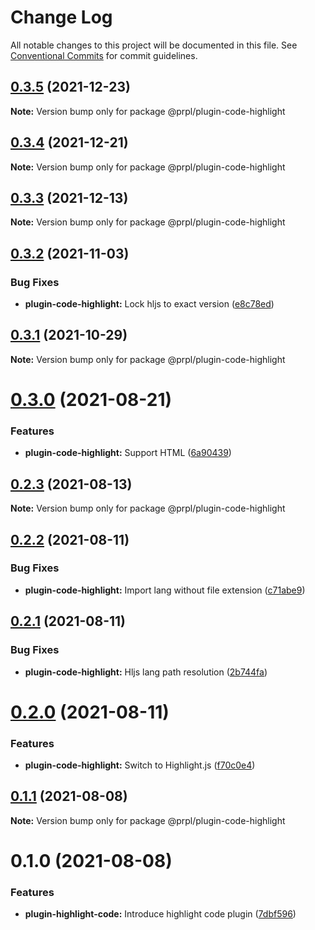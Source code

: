 # Change Log

All notable changes to this project will be documented in this file.
See [Conventional Commits](https://conventionalcommits.org) for commit guidelines.

## [0.3.5](https://github.com/tyhopp/prpl/compare/@prpl/plugin-code-highlight@0.3.4...@prpl/plugin-code-highlight@0.3.5) (2021-12-23)

**Note:** Version bump only for package @prpl/plugin-code-highlight





## [0.3.4](https://github.com/tyhopp/prpl/compare/@prpl/plugin-code-highlight@0.3.3...@prpl/plugin-code-highlight@0.3.4) (2021-12-21)

**Note:** Version bump only for package @prpl/plugin-code-highlight





## [0.3.3](https://github.com/tyhopp/prpl/compare/@prpl/plugin-code-highlight@0.3.2...@prpl/plugin-code-highlight@0.3.3) (2021-12-13)

**Note:** Version bump only for package @prpl/plugin-code-highlight





## [0.3.2](https://github.com/tyhopp/prpl/compare/@prpl/plugin-code-highlight@0.3.1...@prpl/plugin-code-highlight@0.3.2) (2021-11-03)


### Bug Fixes

* **plugin-code-highlight:** Lock hljs to exact version ([e8c78ed](https://github.com/tyhopp/prpl/commit/e8c78ed0dfe706db6df69395f2ff4100912db848))





## [0.3.1](https://github.com/tyhopp/prpl/compare/@prpl/plugin-code-highlight@0.3.0...@prpl/plugin-code-highlight@0.3.1) (2021-10-29)

**Note:** Version bump only for package @prpl/plugin-code-highlight





# [0.3.0](https://github.com/tyhopp/prpl/compare/@prpl/plugin-code-highlight@0.2.3...@prpl/plugin-code-highlight@0.3.0) (2021-08-21)


### Features

* **plugin-code-highlight:** Support HTML ([6a90439](https://github.com/tyhopp/prpl/commit/6a90439935782eee655c43e319ed881dc9b32c4c))





## [0.2.3](https://github.com/tyhopp/prpl/compare/@prpl/plugin-code-highlight@0.2.2...@prpl/plugin-code-highlight@0.2.3) (2021-08-13)

**Note:** Version bump only for package @prpl/plugin-code-highlight





## [0.2.2](https://github.com/tyhopp/prpl/compare/@prpl/plugin-code-highlight@0.2.1...@prpl/plugin-code-highlight@0.2.2) (2021-08-11)


### Bug Fixes

* **plugin-code-highlight:** Import lang without file extension ([c71abe9](https://github.com/tyhopp/prpl/commit/c71abe9158b6f7bba2ee5170770aab7e8e9b442a))





## [0.2.1](https://github.com/tyhopp/prpl/compare/@prpl/plugin-code-highlight@0.2.0...@prpl/plugin-code-highlight@0.2.1) (2021-08-11)


### Bug Fixes

* **plugin-code-highlight:** Hljs lang path resolution ([2b744fa](https://github.com/tyhopp/prpl/commit/2b744fa9e542d52cbb5aadb14efdad0d207bfffe))





# [0.2.0](https://github.com/tyhopp/prpl/compare/@prpl/plugin-code-highlight@0.1.1...@prpl/plugin-code-highlight@0.2.0) (2021-08-11)


### Features

* **plugin-code-highlight:** Switch to Highlight.js ([f70c0e4](https://github.com/tyhopp/prpl/commit/f70c0e4eb4b2a9c111775c4c33d9879a3e146b96))





## [0.1.1](https://github.com/tyhopp/prpl/compare/@prpl/plugin-code-highlight@0.1.0...@prpl/plugin-code-highlight@0.1.1) (2021-08-08)

**Note:** Version bump only for package @prpl/plugin-code-highlight





# 0.1.0 (2021-08-08)


### Features

* **plugin-highlight-code:** Introduce highlight code plugin ([7dbf596](https://github.com/tyhopp/prpl/commit/7dbf596b13c9c9a3b2f438493df2befc9f8d7c88))
